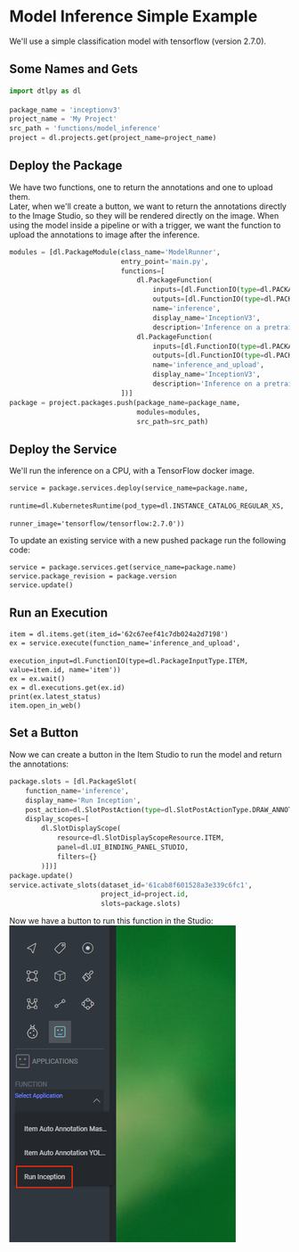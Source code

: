 # Model Inference Simple Example

We'll use a simple classification model with tensorflow (version 2.7.0).

## Some Names and Gets

```python
import dtlpy as dl

package_name = 'inceptionv3'
project_name = 'My Project'
src_path = 'functions/model_inference'
project = dl.projects.get(project_name=project_name)

```

## Deploy the Package

We have two functions, one to return the annotations and one to upload them.  
Later, when we'll create a button, we want to return the annotations directly to the Image Studio, so they will be
rendered directly on the image. When using the model inside a pipeline or with a trigger, we want the function to upload
the annotations to image after the inference.

```python
modules = [dl.PackageModule(class_name='ModelRunner',
                            entry_point='main.py',
                            functions=[
                                dl.PackageFunction(
                                    inputs=[dl.FunctionIO(type=dl.PACKAGE_INPUT_TYPE_ITEM, name="item")],
                                    outputs=[dl.FunctionIO(type=dl.PACKAGE_INPUT_TYPE_ANNOTATIONS, name="annotations")],
                                    name='inference',
                                    display_name='InceptionV3',
                                    description='Inference on a pretrained imagenet model'),
                                dl.PackageFunction(
                                    inputs=[dl.FunctionIO(type=dl.PACKAGE_INPUT_TYPE_ITEM, name="item")],
                                    outputs=[dl.FunctionIO(type=dl.PACKAGE_INPUT_TYPE_ITEM, name="item")],
                                    name='inference_and_upload',
                                    display_name='InceptionV3',
                                    description='Inference on a pretrained imagenet model')
                            ])]
package = project.packages.push(package_name=package_name,
                                modules=modules,
                                src_path=src_path)
```

## Deploy the Service

We'll run the inference on a CPU, with a TensorFlow docker image.

```
service = package.services.deploy(service_name=package.name,
                                  runtime=dl.KubernetesRuntime(pod_type=dl.INSTANCE_CATALOG_REGULAR_XS,
                                                               runner_image='tensorflow/tensorflow:2.7.0'))
```

To update an existing service with a new pushed package run the following code:

```
service = package.services.get(service_name=package.name)
service.package_revision = package.version
service.update()
```

## Run an Execution

```
item = dl.items.get(item_id='62c67eef41c7db024a2d7198')
ex = service.execute(function_name='inference_and_upload',
                    execution_input=dl.FunctionIO(type=dl.PackageInputType.ITEM, value=item.id, name='item'))
ex = ex.wait()
ex = dl.executions.get(ex.id)
print(ex.latest_status)
item.open_in_web()               
```

## Set a Button

Now we can create a button in the Item Studio to run the model and return the annotations:

```python
package.slots = [dl.PackageSlot(
    function_name='inference',
    display_name='Run Inception',
    post_action=dl.SlotPostAction(type=dl.SlotPostActionType.DRAW_ANNOTATION),
    display_scopes=[
        dl.SlotDisplayScope(
            resource=dl.SlotDisplayScopeResource.ITEM,
            panel=dl.UI_BINDING_PANEL_STUDIO,
            filters={}
        )])]
package.update()
service.activate_slots(dataset_id='61cab8f601528a3e339c6fc1',
                       project_id=project.id,
                       slots=package.slots)
```

Now we have a button to run this function in the Studio:  
![alt text](../../assets/ui_button.png)

